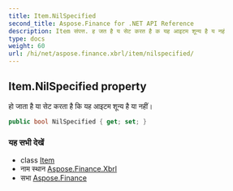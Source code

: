 ```yaml
---
title: Item.NilSpecified
second_title: Aspose.Finance for .NET API Reference
description: Item संपत्त. ह जत है य सेट करत है क यह आइटम शून्य है य नहं
type: docs
weight: 60
url: /hi/net/aspose.finance.xbrl/item/nilspecified/
---
```

## Item.NilSpecified property

हो जाता है या सेट करता है कि यह आइटम शून्य है या नहीं।

```csharp
public bool NilSpecified { get; set; }
```

### यह सभी देखें

* class [Item](../)
* नाम स्थान [Aspose.Finance.Xbrl](../../item/)
* सभा [Aspose.Finance](../../../)


